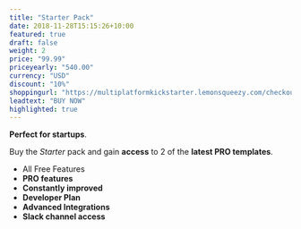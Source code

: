 ```yaml
---
title: "Starter Pack"
date: 2018-11-28T15:15:26+10:00
featured: true
draft: false
weight: 2
price: "99.99"
priceyearly: "540.00"
currency: "USD"
discount: "10%"
shoppingurl: "https://multiplatformkickstarter.lemonsqueezy.com/checkout/buy/1310894e-e1ff-4071-84c3-7c230c8af878"
leadtext: "BUY NOW"
highlighted: true
---
```


**Perfect for startups**. 

Buy the *Starter* pack and gain **access** to 2 of the **latest PRO templates**.

* All Free Features
* **PRO features**
* **Constantly improved**
* **Developer Plan**
* **Advanced Integrations**
* **Slack channel access**
